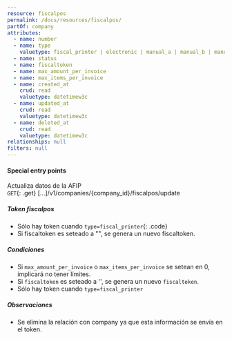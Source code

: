 ```yaml
---
resource: fiscalpos
permalink: /docs/resources/fiscalpos/
partOf: company
attributes:
  - name: number
  - name: type
    valuetype: fiscal_printer | electronic | manual_a | manual_b | manual_c | manual_e
  - name: status
  - name: fiscaltoken
  - name: max_amount_per_invoice
  - name: max_items_per_invoice
  - name: created_at
    crud: read
    valuetype: datetimew3c
  - name: updated_at
    crud: read
    valuetype: datetimew3c
  - name: deleted_at
    crud: read
    valuetype: datetimew3c
relationships: null
filters: null
---
```


#### Special entry points

Actualiza datos de la AFIP<br>
`GET`{: .get} [...]/v1/companies/{company_id}/fiscalpos/update

##### Token fiscalpos

- Sólo hay token cuando `type=fiscal_printer`{: .code}
- Si fiscaltoken es seteado a "", se genera un nuevo fiscaltoken.

##### Condiciones

- Si `max_amount_per_invoice` o `max_items_per_invoice` se setean en 0, implicará no tener límites.
- Si `fiscaltoken` es seteado a '', se genera un nuevo `fiscaltoken`.
- Sólo hay token cuando `type=fiscal_printer`

##### Observaciones

- Se elimina la relación con company ya que esta información se envía en el token.

